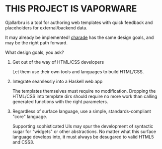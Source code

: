 # THIS PROJECT IS VAPORWARE

Gjallarbru is a tool for authoring web templates with quick feedback and
placeholders for external/backend data.

It may already be implemented! [charade](https://github.com/Soostone/charade)
has the same design goals, and may be the right path forward.

What design goals, you ask?

1. Get out of the way of HTML/CSS developers

    Let them use their own tools and languages to build HTML/CSS.
2. Integrate seamlessly into a Haskell web app

    The templates themselves must require no modification.
    Dropping the HTML/CSS into template dirs should require no more work than
    calling generated functions with the right parameters. 
3. Regardless of surface language, use a simple, standards-compliant "core"
   language.

    Supporting sophisticated UIs may spur the development of syntactic sugar
    for "widgets" or other abstractions. No matter what this surface language
    develops into, it must always be desugared to valid HTML5 and CSS3.
